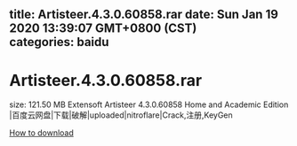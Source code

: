 
title: Artisteer.4.3.0.60858.rar
date: Sun Jan 19 2020 13:39:07 GMT+0800 (CST)    
categories: baidu
---

# Artisteer.4.3.0.60858.rar
size: 121.50 MB
 Extensoft Artisteer 4.3.0.60858 Home and Academic Edition |百度云网盘|下载|破解|uploaded|nitroflare|Crack,注册,KeyGen
 

[How to download](https://bpcam.bemobtrk.com/go/2ceec3aa-1ca2-46d6-b9ff-aaa5c184517c?jno=1429)